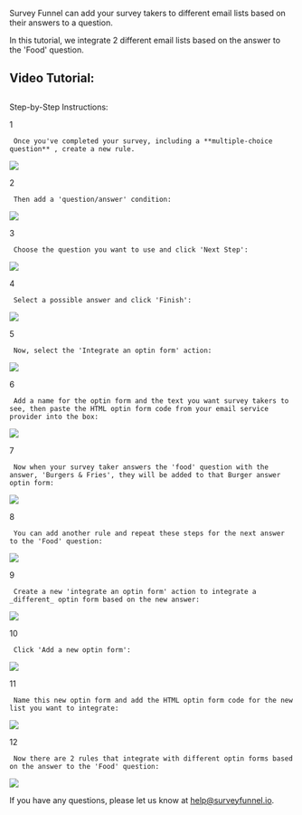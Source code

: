 Survey Funnel can add your survey takers to different email lists based on
their answers to a question.  

In this tutorial, we integrate 2 different email lists based on the answer to
the 'Food' question.

## Video Tutorial:

##  
Step-by-Step Instructions:

1

     Once you've completed your survey, including a **multiple-choice question** , create a new rule. 

![](https://d33v4339jhl8k0.cloudfront.net/docs/assets/53974d6ce4b0c76107b109d1/images/59418e5604286305c68d14e9/file-jPS1StS57C.png)

2

     Then add a 'question/answer' condition: 

![](https://d33v4339jhl8k0.cloudfront.net/docs/assets/53974d6ce4b0c76107b109d1/images/594192312c7d3a0747cde7f6/file-uX586idVGe.png)

3

     Choose the question you want to use and click 'Next Step': 

![](https://d33v4339jhl8k0.cloudfront.net/docs/assets/53974d6ce4b0c76107b109d1/images/594192592c7d3a0747cde7f9/file-9tx9C5fYBf.png)

4

     Select a possible answer and click 'Finish': 

![](https://d33v4339jhl8k0.cloudfront.net/docs/assets/53974d6ce4b0c76107b109d1/images/5941928e04286305c68d153b/file-WdF8Hd9jOF.png)

5

     Now, select the 'Integrate an optin form' action: 

![](https://d33v4339jhl8k0.cloudfront.net/docs/assets/53974d6ce4b0c76107b109d1/images/5941930e2c7d3a0747cde805/file-K9NaIv1yVO.png)

6

     Add a name for the optin form and the text you want survey takers to see, then paste the HTML optin form code from your email service provider into the box: 

![](https://d33v4339jhl8k0.cloudfront.net/docs/assets/53974d6ce4b0c76107b109d1/images/5941937304286305c68d154a/file-QrPU0ugJOy.png)

7

     Now when your survey taker answers the 'food' question with the answer, 'Burgers & Fries', they will be added to that Burger answer optin form: 

![](https://d33v4339jhl8k0.cloudfront.net/docs/assets/53974d6ce4b0c76107b109d1/images/5941945604286305c68d155e/file-rolU9JSF96.png)

8

     You can add another rule and repeat these steps for the next answer to the 'Food' question: 

![](https://d33v4339jhl8k0.cloudfront.net/docs/assets/53974d6ce4b0c76107b109d1/images/594194ad2c7d3a0747cde820/file-cobC70NjAE.png)

9

     Create a new 'integrate an optin form' action to integrate a _different_ optin form based on the new answer: 

![](https://d33v4339jhl8k0.cloudfront.net/docs/assets/53974d6ce4b0c76107b109d1/images/594194db2c7d3a0747cde821/file-zZ9qIRPHde.png)

10

     Click 'Add a new optin form': 

![](https://d33v4339jhl8k0.cloudfront.net/docs/assets/53974d6ce4b0c76107b109d1/images/594195072c7d3a0747cde823/file-X9S3aOtiNV.png)

11

     Name this new optin form and add the HTML optin form code for the new list you want to integrate: 

![](https://d33v4339jhl8k0.cloudfront.net/docs/assets/53974d6ce4b0c76107b109d1/images/5941954b2c7d3a0747cde82a/file-bLfus3GF7S.png)

12

     Now there are 2 rules that integrate with different optin forms based on the answer to the 'Food' question: 

![](https://d33v4339jhl8k0.cloudfront.net/docs/assets/53974d6ce4b0c76107b109d1/images/594195ae04286305c68d157a/file-9BQYS7lm3S.png)

If you have any questions, please let us know at
[help@surveyfunnel.io](mailto:mailto:help@surveyfunnel.io).

